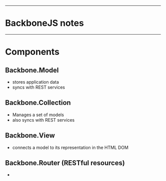 **********************************************************************************************
BackboneJS notes
===================
**********************************************************************************************

Components
==========
Backbone.Model
--------------
*   stores application data
*   syncs with REST services


Backbone.Collection
-------------------
*   Manages a set of models
*   also syncs with REST services

Backbone.View
-------------
*   connects a model to its representation in the HTML DOM

Backbone.Router (RESTful resources)
-----------------------------------
*